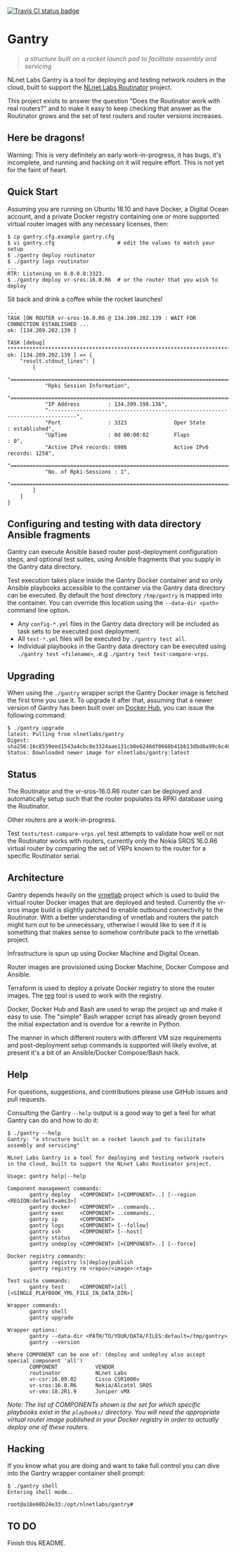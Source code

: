 [![Travis CI status badge](https://travis-ci.com/NLnetLabs/gantry.svg?branch=master)](https://travis-ci.com/NLnetLabs/gantry)

# Gantry

> _a structure built on a rocket launch pad to facilitate assembly and servicing_

NLnet Labs Gantry is a tool for deploying and testing network routers in the cloud, built to support the [NLnet Labs Routinator](https://www.nlnetlabs.nl/projects/rpki/routinator/) project.

This project exists to answer the question "Does the Routinator work with real routers?" and to make it easy to keep checking that answer as the Routinator grows and the set of test routers and router versions increases.

## Here be dragons!

Warning: This is very definitely an early work-in-progress, it has bugs, it's incomplete, and running and hacking on it will require effort. This is not yet for the faint of heart.

## Quick Start

Assuming you are running on Ubuntu 18.10 and have Docker, a Digital Ocean account, and a private Docker registry containing one or more supported virtual router images with any necessary licenses, then:

```
$ cp gantry.cfg.example gantry.cfg
$ vi gantry.cfg                    # edit the values to match your setup
$ ./gantry deploy routinator
$ ./gantry logs routinator
...
RTR: Listening on 0.0.0.0:3323.
$ ./gantry deploy vr-sros:16.0.R6  # or the router that you wish to deploy
```

Sit back and drink a coffee while the rocket launches!

```
...
TASK [ON ROUTER vr-sros-16.0.R6 @ 134.209.202.139 : WAIT FOR CONNECTION ESTABLISHED ...
ok: [134.209.202.139 ]

TASK [debug] *********************************************************************************
ok: [134.209.202.139 ] => {
    "result.stdout_lines": [
        [
            "===============================================================================",
            "Rpki Session Information",
            "===============================================================================",
            "IP Address         : 134.209.198.136",
            "-------------------------------------------------------------------------------",
            "Port               : 3323               Oper State         : established",
            "UpTime             : 0d 00:00:02        Flaps              : 0",
            "Active IPv4 records: 6986               Active IPv6 records: 1258",
            "===============================================================================",
            "No. of Rpki-Sessions : 1",
            "==============================================================================="
        ]
    ]
}
```

## Configuring and testing with data directory Ansible fragments

Gantry can execute Ansible based router post-deployment configuration steps, and optional test suites,  using Ansible fragments that you supply in the Gantry data directory.

Test execution takes place inside the Gantry Docker container and so only Ansible playbooks accessible to the container via the Gantry data directory can be executed. By default the host directory `/tmp/gantry` is mapped into the container. You can override this location using the `--data-dir <path>` command line option.

- Any `config-*.yml` files in the Gantry data directory will be included as task sets to be executed post deployment.
- All `test-*.yml` files will be executed by `./gantry test all`.
- Individual playbooks in the Gantry data directory can be executed using `./gantry test <filename>`, .e.g `./gantry test test-compare-vrps`.

## Upgrading

When using the `./gantry` wrapper script the Gantry Docker image is fetched the first time you use it. To upgrade it after that, assuming that a newer version of Gantry has been built over on [Docker Hub](https://hub.docker.com/r/nlnetlabs/gantry/builds), you can issue the following command:

```
$ ./gantry upgrade
latest: Pulling from nlnetlabs/gantry
Digest: sha256:16c8559eed1543a4cbc8e3324aae131cb0e6246df0668b41bb13dbd8a99c6c40
Status: Downloaded newer image for nlnetlabs/gantry:latest
```

## Status

The Routinator and the vr-sros-16.0.R6 router can be deployed and automatically setup such that the router populates its RPKI database using the Routinator.

Other routers are a work-in-progress.

Test `tests/test-compare-vrps.yml` test attempts to validate how well or not the Routinator works with routers, currently only the Nokia SROS 16.0.R6 virtual router by comparing the set of VRPs known to the router for a specific Routinator serial.

## Architecture

Gantry depends heavily on the [vrnetlab](https://github.com/plajjan/vrnetlab) project which is used to build the virtual router Docker images that are deployed and tested. Currently the vr-sros image build is slightly patched to enable outbound connectivity to the Routinator. With a better understanding of vrnetlab and routers the patch might turn out to be unnecessary, otherwise I would like to see if it is something that makes sense to somehow contribute pack to the vrnetlab project.

Infrastructure is spun up using Docker Machine and Digital Ocean.

Router images are provisioned using Docker Machine, Docker Compose and Ansible.

Terraform is used to deploy a private Docker registry to store the router images. The [reg](https://github.com/genuinetools/reg) tool is used to work with the registry.

Docker, Docker Hub and Bash are used to wrap the project up and make it easy to use. The "simple" Bash wrapper script has already grown beyond the initial expectation and is overdue for a rewrite in Python.

The manner in which different routers with different VM size requirements and post-deployment setup commands is supported will likely evolve, at present it's a bit of an Ansible/Docker Compose/Bash hack.

## Help

For questions, suggestions, and contributions please use GitHub issues and pull requests.

Consulting the Gantry `--help` output is a good way to get a feel for what Gantry can do and how to do it:

```
$ ./gantry --help
Gantry: "a structure built on a rocket launch pad to facilitate assembly and servicing"

NLnet Labs Gantry is a tool for deploying and testing network routers in the cloud, built to support the NLnet Labs Routinator project.

Usage: gantry help|--help

Component management commands:
       gantry deploy   <COMPONENT> [<COMPONENT>..] [--region <REGION:default=ams3>] 
       gantry docker   <COMPONENT> ..commands..
       gantry exec     <COMPONENT> ..commands..
       gantry ip       <COMPONENT>
       gantry logs     <COMPONENT> [--follow]
       gantry ssh      <COMPONENT> [--host]
       gantry status
       gantry undeploy <COMPONENT> [<COMPONENT>..] [--force]

Docker registry commands:
       gantry registry ls|deploy|publish
       gantry registry rm <repo>/<image>:<tag>

Test suite commands:
       gantry test     <COMPONENT>|all [<SINGLE_PLAYBOOK_YML_FILE_IN_DATA_DIR>]

Wrapper commands:
       gantry shell
       gantry upgrade

Wrapper options:
       gantry --data-dir <PATH/TO/YOUR/DATA/FILES:default=/tmp/gantry>
       gantry --version

Where COMPONENT can be one of: (deploy and undeploy also accept special component 'all')
       COMPONENT            VENDOR
       routinator           NLnet Labs
       vr-csr:16.09.02      Cisco CSR1000v
       vr-sros:16.0.R6      Nokia/Alcatel SROS
       vr-vmx:18.2R1.9      Juniper vMX
```

_Note: The list of COMPONENTs shown is the set for which specific playbooks exist in the `playbooks/` directory. You will need the appropriate virtual router image published in your Docker registry in order to actually deploy one of these routers._

## Hacking

If you know what you are doing and want to take full control you can dive into the Gantry wrapper container shell prompt:

```
$ ./gantry shell
Entering shell mode..

root@a18e60b24e33:/opt/nlnetlabs/gantry# 
```

## TO DO

Finish this README.
